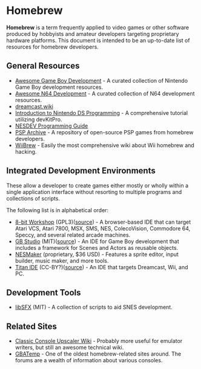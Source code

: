 # Homebrew
**Homebrew** is a term frequently applied to video games or other software produced by hobbyists and amateur developers targeting proprietary hardware platforms. This document is intended to be an up-to-date list of resources for homebrew developers.

## General Resources
* [Awesome Game Boy Development]() - A curated collection of Nintendo Game Boy development resources.
* [Awesome N64 Development](https://n64.dev/) - A curated collection of N64 development resources.
* [dreamcast.wiki](https://dreamcast.wiki/Dreamcast.wiki)
* [Introduction to Nintendo DS Programming](https://patater.com/files/projects/manual/manual.html) - A comprehensive tutorial utilizing devKitPro.
* [NESDEV Programming Guide](http://wiki.nesdev.com/w/index.php/Programming_guide)
* [PSP Archive](https://github.com/PSP-Archive) - A repository of open-source PSP games from homebrew developers.
* [WiiBrew](https://wiibrew.org/wiki/Main_Page) - Easily the most comprehensive wiki about Wii homebrew and hacking.

## Integrated Development Environments
These allow a developer to create games either mostly or wholly within a single application interface without resorting to multiple programs and collections of scripts.

The following list is in alphabetical order:
* [8-bit Workshop](https://8bitworkshop.com/redir.html?) (GPL3)([source](https://github.com/sehugg/8bitworkshop)) - A browser-based IDE that can target Atari VCS, Atari 7800, MSX, SMS, NES, ColecoVision, Commodore 64, Speccy, and several related arcade machines.
* [GB Studio](https://www.gbstudio.dev/) (MIT)([source](https://github.com/chrismaltby/gb-studio)) - An IDE for Game Boy development that includes a framework for Scenes and Actors as reusable objects.
* [NESMaker](https://www.thenew8bitheroes.com/) (proprietary, $36 USD) - Features a sprite editor, input builder, music maker, and more tools.
* [Titan IDE]() (CC-BY?)([source](https://github.com/TItanGuy99/Titan-IDE)) - An IDE that targets Dreamcast, Wii, and PC.

## Development Tools
* [libSFX](https://github.com/Optiroc/libSFX) (MIT) - A collection of scripts to aid SNES development.

## Related Sites
* [Classic Console Upscaler Wiki](http://junkerhq.net/xrgb/index.php?title=Main_Page) - Probably more useful for emulator writers, but still an awesome technical wiki.
* [GBATemp](https://gbatemp.net/) - One of the oldest homebrew-related sites around. The forums are a wealth of information about various consoles.
